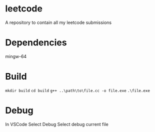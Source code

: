 # leetcode
A repository to contain all my leetcode submissions

# Dependencies
mingw-64

# Build
`mkdir build`
`cd build`
`g++ ..\path\to\file.cc -o file.exe`
`.\file.exe`

# Debug
In VSCode
Select Debug
Select debug current file